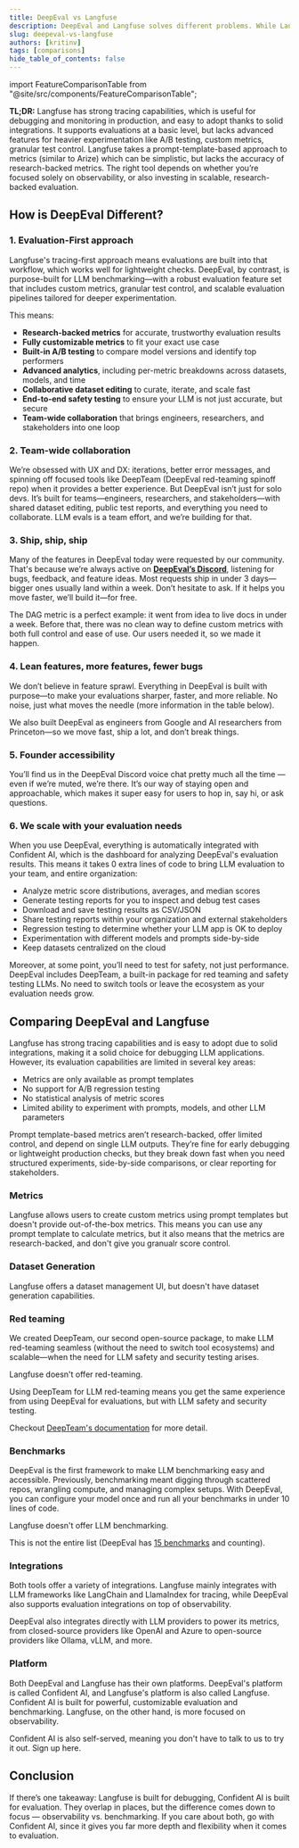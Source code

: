 ```yaml
---
title: DeepEval vs Langfuse
description: DeepEval and Langfuse solves different problems. While Langfuse is an entire platform for LLM observability, DeepEval focuses on modularized evaluation like Pytest.
slug: deepeval-vs-langfuse
authors: [kritinv]
tags: [comparisons]
hide_table_of_contents: false
---
```


import FeatureComparisonTable from "@site/src/components/FeatureComparisonTable";

**TL;DR:** Langfuse has strong tracing capabilities, which is useful for debugging and monitoring in production, and easy to adopt thanks to solid integrations. It supports evaluations at a basic level, but lacks advanced features for heavier experimentation like A/B testing, custom metrics, granular test control. Langfuse takes a prompt-template-based approach to metrics (similar to Arize) which can be simplistic, but lacks the accuracy of research-backed metrics. The right tool depends on whether you’re focused solely on observability, or also investing in scalable, research-backed evaluation.

## How is DeepEval Different?

### 1. Evaluation-First approach

Langfuse's tracing-first approach means evaluations are built into that workflow, which works well for lightweight checks. DeepEval, by contrast, is purpose-built for LLM benchmarking—with a robust evaluation feature set that includes custom metrics, granular test control, and scalable evaluation pipelines tailored for deeper experimentation.

This means:

- **Research-backed metrics** for accurate, trustworthy evaluation results
- **Fully customizable metrics** to fit your exact use case
- **Built-in A/B testing** to compare model versions and identify top performers
- **Advanced analytics**, including per-metric breakdowns across datasets, models, and time
- **Collaborative dataset editing** to curate, iterate, and scale fast
- **End-to-end safety testing** to ensure your LLM is not just accurate, but secure
- **Team-wide collaboration** that brings engineers, researchers, and stakeholders into one loop

### 2. Team-wide collaboration

We’re obsessed with UX and DX: iterations, better error messages, and spinning off focused tools like DeepTeam (DeepEval red-teaming spinoff repo) when it provides a better experience. But DeepEval isn’t just for solo devs. It’s built for teams—engineers, researchers, and stakeholders—with shared dataset editing, public test reports, and everything you need to collaborate. LLM evals is a team effort, and we’re building for that.

### 3. Ship, ship, ship

Many of the features in DeepEval today were requested by our community. That's because we’re always active on [**DeepEval’s Discord**](https://discord.gg/a3K9c8GRGt), listening for bugs, feedback, and feature ideas. Most requests ship in under 3 days—bigger ones usually land within a week. Don’t hesitate to ask. If it helps you move faster, we’ll build it—for free.

The DAG metric is a perfect example: it went from idea to live docs in under a week. Before that, there was no clean way to define custom metrics with both full control and ease of use. Our users needed it, so we made it happen.

### 4. Lean features, more features, fewer bugs

We don’t believe in feature sprawl. Everything in DeepEval is built with purpose—to make your evaluations sharper, faster, and more reliable. No noise, just what moves the needle (more information in the table below).

We also built DeepEval as engineers from Google and AI researchers from Princeton—so we move fast, ship a lot, and don’t break things.

### 5. Founder accessibility

You’ll find us in the DeepEval Discord voice chat pretty much all the time — even if we’re muted, we’re there. It’s our way of staying open and approachable, which makes it super easy for users to hop in, say hi, or ask questions.

### 6. We scale with your evaluation needs

When you use DeepEval, everything is automatically integrated with Confident AI, which is the dashboard for analyzing DeepEval's evaluation results. This means it takes 0 extra lines of code to bring LLM evaluation to your team, and entire organization:

- Analyze metric score distributions, averages, and median scores
- Generate testing reports for you to inspect and debug test cases
- Download and save testing results as CSV/JSON
- Share testing reports within your organization and external stakeholders
- Regression testing to determine whether your LLM app is OK to deploy
- Experimentation with different models and prompts side-by-side
- Keep datasets centralized on the cloud

Moreover, at some point, you’ll need to test for safety, not just performance. DeepEval includes DeepTeam, a built-in package for red teaming and safety testing LLMs. No need to switch tools or leave the ecosystem as your evaluation needs grow.

## Comparing DeepEval and Langfuse

Langfuse has strong tracing capabilities and is easy to adopt due to solid integrations, making it a solid choice for debugging LLM applications. However, its evaluation capabilities are limited in several key areas:

- Metrics are only available as prompt templates
- No support for A/B regression testing
- No statistical analysis of metric scores
- Limited ability to experiment with prompts, models, and other LLM parameters

Prompt template-based metrics aren’t research-backed, offer limited control, and depend on single LLM outputs. They’re fine for early debugging or lightweight production checks, but they break down fast when you need structured experiments, side-by-side comparisons, or clear reporting for stakeholders.

### Metrics

Langfuse allows users to create custom metrics using prompt templates but doesn't provide out-of-the-box metrics. This means you can use any prompt template to calculate metrics, but it also means that the metrics are research-backed, and don't give you granualr score control.

<FeatureComparisonTable type="langfuse::metrics" competitor="Langfuse" />

### Dataset Generation

Langfuse offers a dataset management UI, but doesn't have dataset generation capabilities.

<FeatureComparisonTable type="langfuse::synthesizer" competitor="Langfuse" />

### Red teaming

We created DeepTeam, our second open-source package, to make LLM red-teaming seamless (without the need to switch tool ecosystems) and scalable—when the need for LLM safety and security testing arises.

Langfuse doesn't offer red-teaming.

<FeatureComparisonTable type="langfuse::redTeaming" competitor="Langfuse" />

Using DeepTeam for LLM red-teaming means you get the same experience from using DeepEval for evaluations, but with LLM safety and security testing.

Checkout [DeepTeam's documentation](https://www.trydeepteam.com/docs/getting-started) for more detail.

### Benchmarks

DeepEval is the first framework to make LLM benchmarking easy and accessible. Previously, benchmarking meant digging through scattered repos, wrangling compute, and managing complex setups. With DeepEval, you can configure your model once and run all your benchmarks in under 10 lines of code.

Langfuse doesn't offer LLM benchmarking.

<FeatureComparisonTable type="langfuse::benchmarks" competitor="Langfuse" />

This is not the entire list (DeepEval has [15 benchmarks](/docs/benchmarks-introduction) and counting).

### Integrations

Both tools offer a variety of integrations. Langfuse mainly integrates with LLM frameworks like LangChain and LlamaIndex for tracing, while DeepEval also supports evaluation integrations on top of observability.

<FeatureComparisonTable type="langfuse::integrations" competitor="Langfuse" />

DeepEval also integrates directly with LLM providers to power its metrics, from closed-source providers like OpenAI and Azure to open-source providers like Ollama, vLLM, and more.

### Platform

Both DeepEval and Langfuse has their own platforms. DeepEval's platform is called Confident AI, and Langfuse's platform is also called Langfuse. Confident AI is built for powerful, customizable evaluation and benchmarking. Langfuse, on the other hand, is more focused on observability.

<FeatureComparisonTable type="langfuse::platform" competitor="Langfuse" />

Confident AI is also self-served, meaning you don't have to talk to us to try it out. Sign up here.

## Conclusion

If there’s one takeaway: Langfuse is built for debugging, Confident AI is built for evaluation. They overlap in places, but the difference comes down to focus — observability vs. benchmarking. If you care about both, go with Confident AI, since it gives you far more depth and flexibility when it comes to evaluation.

